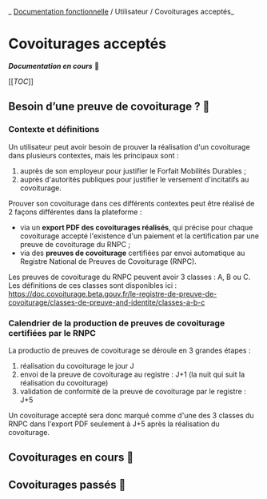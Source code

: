 _ [Documentation fonctionnelle](../README.md) / Utilisateur / Covoiturages acceptés_
# Covoiturages acceptés


_**Documentation en cours**_ :construction:

[[_TOC_]]

## Besoin d’une preuve de covoiturage ?  :construction:


### Contexte et définitions
Un utilisateur peut avoir besoin de prouver la réalisation d'un covoiturage dans plusieurs contextes, mais les principaux sont :
1. auprès de son employeur pour justifier le Forfait Mobilités Durables ;
1. auprès d'autorités publiques pour justifier le versement d'incitatifs au covoiturage.

Prouver son covoiturage dans ces différents contextes peut être réalisé de 2 façons différentes dans la plateforme :
- via un **export PDF des covoiturages réalisés**, qui précise pour chaque covoiturage accepté l'existence d'un paiement et la certification par une preuve de covoiturage du RNPC ;
- via des **preuves de covoiturage** certifiées par envoi automatique au Registre National de Preuves de Covoiturage (RNPC).

Les preuves de covoiturage du RNPC peuvent avoir 3 classes : A, B ou C. Les définitions de ces classes sont disponibles ici : https://doc.covoiturage.beta.gouv.fr/le-registre-de-preuve-de-covoiturage/classes-de-preuve-and-identite/classes-a-b-c



### Calendrier de la production de preuves de covoiturage certifiées par le RNPC
La productio de preuves de covoiturage se déroule en 3 grandes étapes :
1. réalisation du covoiturage le jour J
1. envoi de la preuve de covoiturage au registre : J+1 (la nuit qui suit la réalisation du covoiturage)
1. validation de conformité de la preuve de covoiturage par le registre : J+5

Un covoiturage accepté sera donc marqué comme d'une des 3 classes du RNPC dans l'export PDF seulement à J+5 après la réalisation du covoiturage.


## Covoiturages en cours :construction:
## Covoiturages passés :construction:




